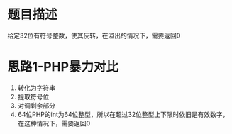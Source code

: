 # 题目描述
给定32位有符号整数，使其反转，在溢出的情况下，需要返回0
# 思路1-PHP暴力对比
1. 转化为字符串
2. 提取符号位
3. 对调剩余部分
4. 64位PHP的int为64位整型，所以在超过32位整型上下限时依旧是有效数字，在这种情况下，需要返回0